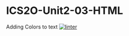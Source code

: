 # ICS2O-Unit2-03-HTML
Adding Colors to text
[![linter](https://github.com/JacksonNaufal/ICS2O-Unit2-03-HTML/workflows/linter/badge.svg)](https://github.com/marketplace/actions/super-linter)
